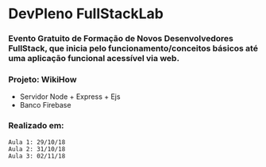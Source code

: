 # DevPleno FullStackLab

### Evento Gratuito de Formação de Novos Desenvolvedores FullStack, que inicia pelo funcionamento/conceitos básicos até uma aplicação funcional acessível via web.

### Projeto: WikiHow
- Servidor Node + Express + Ejs
- Banco Firebase

### Realizado em:
```
Aula 1: 29/10/18
Aula 2: 31/10/18
Aula 3: 02/11/18
```